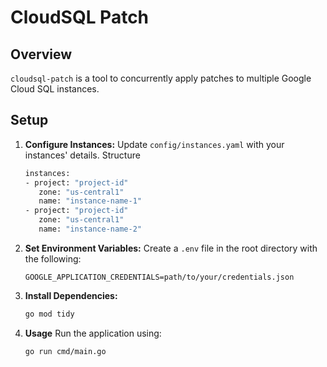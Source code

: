 # CloudSQL Patch

## Overview

`cloudsql-patch` is a tool to concurrently apply patches to multiple Google Cloud SQL instances.

## Setup

1. **Configure Instances:**
   Update `config/instances.yaml` with your instances' details.
   Structure
   ```bash
   instances:
   - project: "project-id"
      zone: "us-central1"
      name: "instance-name-1"
   - project: "project-id"
      zone: "us-central1"
      name: "instance-name-2"
   ```

2. **Set Environment Variables:**
   Create a `.env` file in the root directory with the following:
   ```
   GOOGLE_APPLICATION_CREDENTIALS=path/to/your/credentials.json
   ```

3. **Install Dependencies:**
   ```bash
   go mod tidy
   ```

4. **Usage**
   Run the application using:
   ```bash
   go run cmd/main.go
   ```
